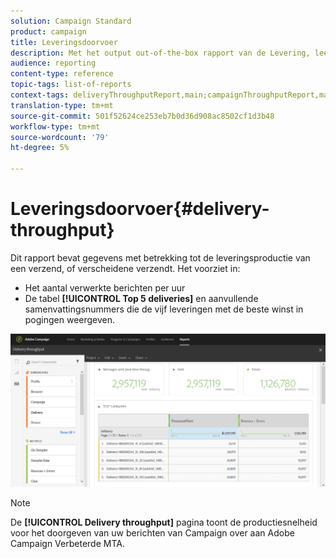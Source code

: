 ```yaml
---
solution: Campaign Standard
product: campaign
title: Leveringsdoorvoer
description: Met het output out-of-the-box rapport van de Levering, leer over het succes van uw levering.
audience: reporting
content-type: reference
topic-tags: list-of-reports
context-tags: deliveryThroughputReport,main;campaignThroughputReport,main;programThroughputReport,main
translation-type: tm+mt
source-git-commit: 501f52624ce253eb7b0d36d908ac8502cf1d3b48
workflow-type: tm+mt
source-wordcount: '79'
ht-degree: 5%

---
```



# Leveringsdoorvoer{#delivery-throughput}

Dit rapport bevat gegevens met betrekking tot de leveringsproductie van een verzend, of verscheidene verzendt. Het voorziet in:

* Het aantal verwerkte berichten per uur
* De tabel **[!UICONTROL Top 5 deliveries]** en aanvullende samenvattingsnummers die de vijf leveringen met de beste winst in pogingen weergeven.

![](assets/delivery_reports_1.png)

>[!NOTE]
>
>De **[!UICONTROL Delivery throughput]** pagina toont de productiesnelheid voor het doorgeven van uw berichten van Campaign over aan Adobe Campaign Verbeterde MTA.

